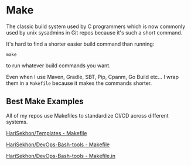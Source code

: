 # Make

The classic build system used by C programmers which is now commonly used by unix sysadmins in Git repos because it's such a short command.

It's hard to find a shorter easier build command than running:

```shell
make
```
to run whatever build commands you want.

Even when I use Maven, Gradle, SBT, Pip, Cpanm, Go Build etc... I wrap them in a `Makefile` because it makes the commands shorter.

## Best Make Examples

All of my repos use Makefiles to standardize CI/CD across different systems.

[HariSekhon/Templates - Makefile](https://github.com/HariSekhon/Templates/blob/master/Makefile)

[HariSekhon/DevOps-Bash-tools - Makefile](https://github.com/HariSekhon/DevOps-Bash-tools/blob/master/Makefile)

[HariSekhon/DevOps-Bash-tools - Makefile.in](https://github.com/HariSekhon/DevOps-Bash-tools/blob/master/Makefile.in)
